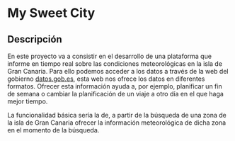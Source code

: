 # My Sweet City

## Descripción

En este proyecto va a consistir en el desarrollo de una plataforma que informe en tiempo real sobre las condiciones meteorológicas en la isla de Gran Canaria. Para ello podemos acceder a los datos a través de la web del gobierno [datos.gob.es](https://datos.gob.es/catalogo/l03380010-datos2), esta web nos ofrece los datos en diferentes formatos. Ofrecer esta información ayuda a, por ejemplo, planificar un fin de semana o cambiar la planificación de un viaje a otro día en el que haga mejor tiempo.

La funcionalidad básica sería la de, a partir de la búsqueda de una zona de la isla de Gran Canaria ofrecer la información meteorológica de dicha zona en el momento de la búsqueda.

